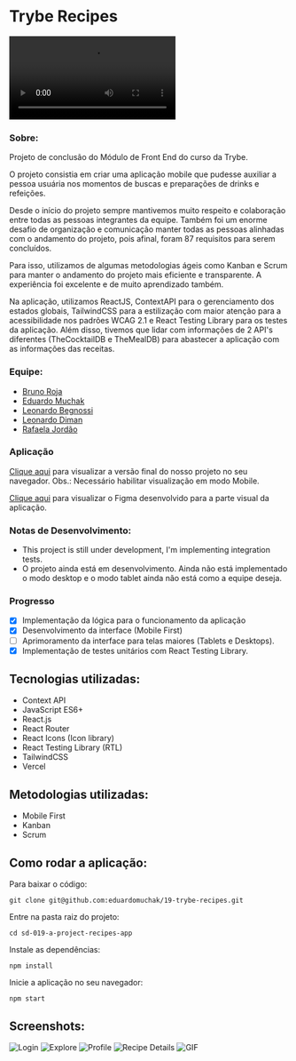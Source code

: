 # Trybe Recipes

![Video](./screenshots/tryberecipes.webm)

### Sobre:

Projeto de conclusão do Módulo de Front End do curso da Trybe.

O projeto consistia em criar uma aplicação mobile que pudesse auxiliar a pessoa usuária nos momentos de buscas e preparações de drinks e refeições.

Desde o início do projeto sempre mantivemos muito respeito e colaboração entre todas as pessoas integrantes da equipe. Também foi um enorme desafio de organização e comunicação manter todas as pessoas alinhadas com o andamento do projeto, pois afinal, foram 87 requisitos para serem concluídos.

Para isso, utilizamos de algumas metodologias ágeis como Kanban e Scrum para manter o andamento do projeto mais eficiente e transparente. A experiência foi excelente e de muito aprendizado também.

Na aplicação, utilizamos ReactJS, ContextAPI para o gerenciamento dos estados globais, TailwindCSS para a estilização com maior atenção para a acessibilidade nos padrões WCAG 2.1 e React Testing Library para os testes da aplicação. Além disso, tivemos que lidar com informações de 2 API's diferentes (TheCocktailDB e TheMealDB) para abastecer a aplicação com as informações das receitas.

### Equipe:

- [Bruno Roja](https://www.linkedin.com/in/brunojlee/)
- [Eduardo Muchak](https://www.linkedin.com/in/eduardomuchak/)
- [Leonardo Begnossi](https://www.linkedin.com/in/leonardo-begnossi-41580a127/)
- [Leonardo Diman](https://www.linkedin.com/in/leonardo-diman-martins-b16439173/)
- [Rafaela Jordão](https://www.linkedin.com/in/jordaorafaela/)

### Aplicação

[Clique aqui](https://tryberecipes-eduardomuchak.vercel.app/) para visualizar a versão final do nosso projeto no seu navegador.
Obs.: Necessário habilitar visualização em modo Mobile.

[Clique aqui](https://www.figma.com/file/XQlM0bZO6lCxGkMJs4XZNw/Trybe-Recipes) para visualizar o Figma desenvolvido para a parte visual da aplicação.

### Notas de Desenvolvimento:

- This project is still under development, I'm implementing integration tests.
- O projeto ainda está em desenvolvimento. Ainda não está implementado o modo desktop e o modo tablet ainda não está como a equipe deseja.

### Progresso

- [x] Implementação da lógica para o funcionamento da aplicação
- [x] Desenvolvimento da interface (Mobile First)
- [ ] Aprimoramento da interface para telas maiores (Tablets e Desktops).
- [x] Implementação de testes unitários com React Testing Library.

## Tecnologias utilizadas:

- Context API
- JavaScript ES6+
- React.js
- React Router
- React Icons (Icon library)
- React Testing Library (RTL)
- TailwindCSS
- Vercel

## Metodologias utilizadas:

- Mobile First
- Kanban
- Scrum

## Como rodar a aplicação:

Para baixar o código:

```
git clone git@github.com:eduardomuchak/19-trybe-recipes.git
```

Entre na pasta raiz do projeto:

```
cd sd-019-a-project-recipes-app
```

Instale as dependências:

```
npm install
```

Inicie a aplicação no seu navegador:

```
npm start
```

## Screenshots:

![Login](./screenshots/loginPage.png)
![Explore](./screenshots/explorePage.png)
![Profile](./screenshots/profilePage.png)
![Recipe Details](./screenshots/recipeDetailsPage.png)
![GIF](./screenshots/mobile.gif)
